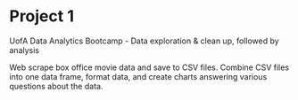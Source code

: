 # Project 1
UofA Data Analytics Bootcamp - Data exploration & clean up, followed by analysis

Web scrape box office movie data and save to CSV files. Combine CSV files into one data frame, format data, and create charts answering various questions about the data.
